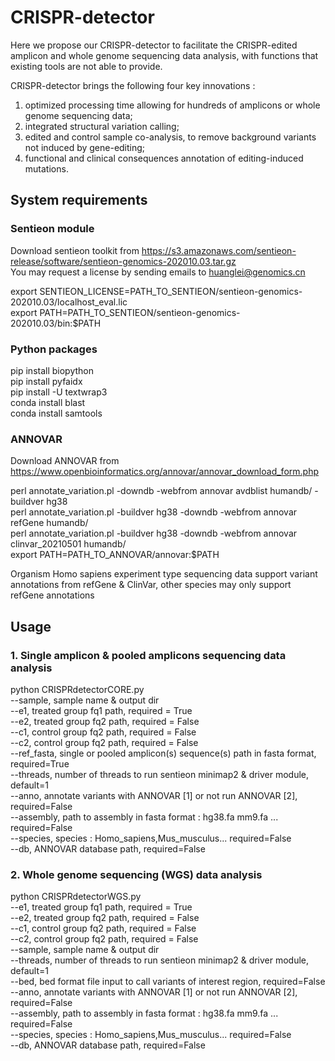 # CRISPR-detector
Here we propose our CRISPR-detector to facilitate the CRISPR-edited amplicon and whole genome sequencing data analysis, with functions that existing tools are not able to provide.   

CRISPR-detector brings the following four key innovations :  
1) optimized processing time allowing for hundreds of amplicons or whole genome sequencing data;   
2) integrated structural variation calling;   
3) edited and control sample co-analysis, to remove background variants not induced by gene-editing;    
4) functional and clinical consequences annotation of editing-induced mutations.  

## System requirements
### Sentieon module
Download sentieon toolkit from
https://s3.amazonaws.com/sentieon-release/software/sentieon-genomics-202010.03.tar.gz  
You may request a license by sending emails to huanglei@genomics.cn

export SENTIEON_LICENSE=PATH_TO_SENTIEON/sentieon-genomics-202010.03/localhost_eval.lic  
export PATH=PATH_TO_SENTIEON/sentieon-genomics-202010.03/bin:$PATH

### Python packages
pip install biopython  
pip install pyfaidx  
pip install -U textwrap3  
conda install blast  
conda install samtools  

### ANNOVAR
Download ANNOVAR from
https://www.openbioinformatics.org/annovar/annovar_download_form.php  
  
perl annotate_variation.pl -downdb -webfrom annovar avdblist humandb/ -buildver hg38  
perl annotate_variation.pl -buildver hg38  -downdb -webfrom annovar refGene humandb/  
perl annotate_variation.pl -buildver hg38  -downdb -webfrom annovar clinvar_20210501 humandb/  
export PATH=PATH_TO_ANNOVAR/annovar:$PATH  
  
Organism Homo sapiens experiment type sequencing data support variant annotations from refGene & ClinVar, other species may only support refGene annotations

## Usage
### 1. Single amplicon & pooled amplicons sequencing data analysis
python CRISPRdetectorCORE.py  
--sample, sample name & output dir  
--e1, treated group fq1 path, required = True  
--e2, treated group fq2 path, required = False  
--c1, control group fq2 path, required = False  
--c2, control group fq2 path, required = False  
--ref_fasta, single or pooled amplicon(s) sequence(s) path in fasta format, required=True    
--threads, number of threads to run sentieon minimap2 & driver module, default=1  
--anno, annotate variants with ANNOVAR [1] or not run ANNOVAR [2], required=False  
--assembly, path to assembly in fasta format : hg38.fa mm9.fa ... required=False  
--species, species : Homo_sapiens,Mus_musculus... required=False  
--db, ANNOVAR database path, required=False  

### 2. Whole genome sequencing (WGS) data analysis
python CRISPRdetectorWGS.py   
--e1, treated group fq1 path, required = True  
--e2, treated group fq2 path, required = False  
--c1, control group fq2 path, required = False  
--c2, control group fq2 path, required = False  
--sample, sample name & output dir  
--threads, number of threads to run sentieon minimap2 & driver module, default=1   
--bed, bed format file input to call variants of interest region, required=False   
--anno, annotate variants with ANNOVAR [1] or not run ANNOVAR [2], required=False  
--assembly, path to assembly in fasta format : hg38.fa mm9.fa ... required=False  
--species, species : Homo_sapiens,Mus_musculus... required=False  
--db, ANNOVAR database path, required=False  
